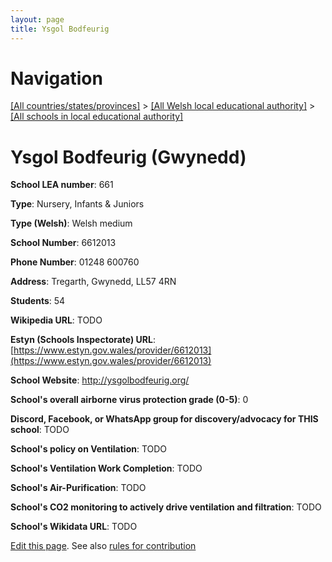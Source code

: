 ```yaml
---
layout: page
title: Ysgol Bodfeurig
---
```

# Navigation

[[All countries/states/provinces]](../../..) > [[All Welsh local educational authority]](../..) > [[All schools in local educational authority]](..)

# Ysgol Bodfeurig (Gwynedd)

**School LEA number**: 661

**Type**: Nursery, Infants & Juniors

**Type (Welsh)**: Welsh medium

**School Number**: 6612013

**Phone Number**: 01248 600760

**Address**: Tregarth, Gwynedd, LL57 4RN

**Students**: 54

**Wikipedia URL**: TODO

**Estyn (Schools Inspectorate) URL**: [https://www.estyn.gov.wales/provider/6612013](https://www.estyn.gov.wales/provider/6612013)

**School Website**: http://ysgolbodfeurig.org/

**School's overall airborne virus protection grade (0-5)**: 0

**Discord, Facebook, or WhatsApp group for discovery/advocacy for THIS school**: TODO

**School's policy on Ventilation**: TODO

**School's Ventilation Work Completion**: TODO

**School's Air-Purification**: TODO

**School's CO2 monitoring to actively drive ventilation and filtration**: TODO

**School's Wikidata URL**: TODO




[Edit this page](https://github.com/ventilate-schools/Wales/edit/prif/./Gwynedd/Ysgol_Bodfeurig.md). See also [rules for contribution](../../../contribution-rules/)